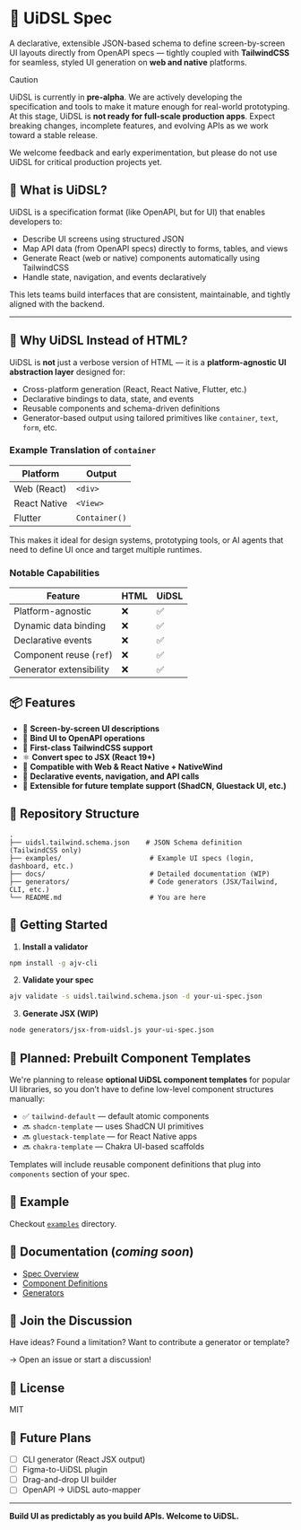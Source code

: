 # 🧩 UiDSL Spec

A declarative, extensible JSON-based schema to define screen-by-screen UI layouts directly from OpenAPI specs — tightly coupled with **TailwindCSS** for seamless, styled UI generation on **web and native** platforms.

> [!CAUTION]
>
> UiDSL is currently in **pre-alpha**. We are actively developing the specification and tools to make it mature enough for real-world prototyping. At this stage, UiDSL is **not ready for full-scale production apps**. Expect breaking changes, incomplete features, and evolving APIs as we work toward a stable release.
>
> We welcome feedback and early experimentation, but please do not use UiDSL for critical production projects yet.

## 🚀 What is UiDSL?

UiDSL is a specification format (like OpenAPI, but for UI) that enables developers to:

- Describe UI screens using structured JSON
- Map API data (from OpenAPI specs) directly to forms, tables, and views
- Generate React (web or native) components automatically using TailwindCSS
- Handle state, navigation, and events declaratively

This lets teams build interfaces that are consistent, maintainable, and tightly aligned with the backend.

---

## 🧠 Why UiDSL Instead of HTML?

UiDSL is **not** just a verbose version of HTML — it is a **platform-agnostic UI abstraction layer** designed for:

- Cross-platform generation (React, React Native, Flutter, etc.)
- Declarative bindings to data, state, and events
- Reusable components and schema-driven definitions
- Generator-based output using tailored primitives like `container`, `text`, `form`, etc.

### Example Translation of `container`
| Platform      | Output           |
|---------------|------------------|
| Web (React)   | `<div>`          |
| React Native  | `<View>`         |
| Flutter       | `Container()`    |

This makes it ideal for design systems, prototyping tools, or AI agents that need to define UI once and target multiple runtimes.

### Notable Capabilities
| Feature                   | HTML | UiDSL |
|---------------------------|------|-------|
| Platform-agnostic         | ❌   | ✅    |
| Dynamic data binding      | ❌   | ✅    |
| Declarative events        | ❌   | ✅    |
| Component reuse (`ref`)   | ❌   | ✅    |
| Generator extensibility   | ❌   | ✅    |


## 📦 Features

- 🔧 **Screen-by-screen UI descriptions**
- 🔗 **Bind UI to OpenAPI operations**
- 🎨 **First-class TailwindCSS support**
- ⚛️ **Convert spec to JSX (React 19+)**
- 📱 **Compatible with Web & React Native + NativeWind**
- 🧠 **Declarative events, navigation, and API calls**
- 💎 **Extensible for future template support (ShadCN, Gluestack UI, etc.)**


## 📁 Repository Structure

```
.
├── uidsl.tailwind.schema.json    # JSON Schema definition (TailwindCSS only)
├── examples/                      # Example UI specs (login, dashboard, etc.)
├── docs/                          # Detailed documentation (WIP)
├── generators/                    # Code generators (JSX/Tailwind, CLI, etc.)
└── README.md                      # You are here
```

## 🔨 Getting Started

1. **Install a validator**

```bash
npm install -g ajv-cli
```

2. **Validate your spec**

```bash
ajv validate -s uidsl.tailwind.schema.json -d your-ui-spec.json
```

3. **Generate JSX (WIP)**

```bash
node generators/jsx-from-uidsl.js your-ui-spec.json
```

## 🧱 Planned: Prebuilt Component Templates

We're planning to release **optional UiDSL component templates** for popular UI libraries, so you don’t have to define low-level component structures manually:

- ✅ `tailwind-default` — default atomic components
- 🔜 `shadcn-template` — uses ShadCN UI primitives
- 🔜 `gluestack-template` — for React Native apps
- 🔜 `chakra-template` — Chakra UI-based scaffolds

Templates will include reusable component definitions that plug into `components` section of your spec.


## 🧪 Example

Checkout [`examples`](./examples/) directory.


## 📖 Documentation (*coming soon*)

- [Spec Overview](docs/spec.md)
- [Component Definitions](docs/components.md)
- [Generators](docs/generators.md)

## 💬 Join the Discussion

Have ideas? Found a limitation? Want to contribute a generator or template?

→ Open an issue or start a discussion!

## 📝 License

MIT

## 🔮 Future Plans

- [ ] CLI generator (React JSX output)
- [ ] Figma-to-UiDSL plugin
- [ ] Drag-and-drop UI builder
- [ ] OpenAPI → UiDSL auto-mapper

---

**Build UI as predictably as you build APIs. Welcome to UiDSL.**
